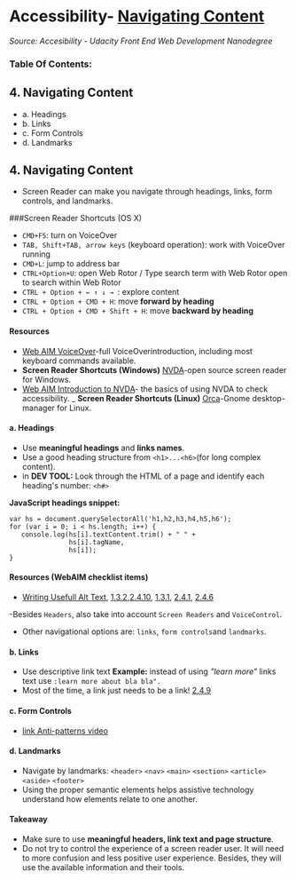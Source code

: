 # Accessibility- [Navigating Content](#1-navigating-content)
_Source: Accesibility - Udacity Front End Web Development Nanodegree_

### Table Of Contents:
## 4. Navigating Content
- a. Headings
- b. Links
- c. Form Controls
- d. Landmarks

## 4. Navigating Content
- Screen Reader can make you navigate through headings, links, form controls, and landmarks.

###Screen Reader Shortcuts (OS X)
- `CMD+F5`: turn on VoiceOver 
- `TAB, Shift+TAB, arrow keys` (keyboard operation): work with VoiceOver running
- `CMD+L`: jump to address bar
- `CTRL+Option+U`: open Web Rotor / Type search term with Web Rotor open to search within Web Rotor
- `CTRL + Option + ← ↑ ↓ → `: explore content
- `CTRL + Option + CMD + H`: move __forward by heading__
- `CTRL + Option + CMD + Shift + H`: move __backward by heading__

#### Resources
- [Web AIM VoiceOver](https://webaim.org/articles/voiceover/)-full VoiceOverintroduction, including most keyboard commands available.
- __Screen Reader Shortcuts (Windows)__ [NVDA](https://www.nvaccess.org/)-open source screen reader for Windows. 
- [Web AIM Introduction to NVDA](https://webaim.org/articles/nvda/)- the basics of using NVDA to check accessibility.
_ __Screen Reader Shortcuts (Linux)__ [Orca](https://help.gnome.org/users/orca/stable/)-Gnome desktop-manager for Linux. 

#### a. Headings
- Use __meaningful headings__ and __links names__.
- Use a good heading structure from `<h1>...<h6>`(for long complex content).
- in __DEV TOOL:__ Look through the HTML of a page and identify each heading's number: `<h#>`

__JavaScript headings snippet:__
```
var hs = document.querySelectorAll('h1,h2,h3,h4,h5,h6');
for (var i = 0; i < hs.length; i++) {
   console.log(hs[i].textContent.trim() + " " +  
               hs[i].tagName,
               hs[i]);
}
```
#### Resources (WebAIM checklist items)
- [Writing Usefull Alt Text](https://webaim.org/techniques/alttext/), [1.3.2](http://webaim.org/standards/wcag/checklist#sc1.3.2),[2.4.10](http://webaim.org/standards/wcag/checklist#sc2.4.10), [1.3.1](http://webaim.org/standards/wcag/checklist#sc1.3.1), [2.4.1](http://webaim.org/standards/wcag/checklist#sc2.4.1), [2.4.6](http://webaim.org/standards/wcag/checklist#sc2.4.6)

-Besides `Headers`, also take into account `Screen Readers` and `VoiceControl`.
- Other navigational options are: `links`, `form controls`and `landmarks`.

#### b. Links
- Use descriptive link text 
__Example:__ instead of using _"learn more"_ links text use `:learn more about bla bla".`
- Most of the time, a link just needs to be a link! [2.4.9](http://webaim.org/standards/wcag/checklist#sc2.4.9)

#### c. Form Controls
- [link Anti-patterns video](https://youtu.be/SiblO4dfYBg)

#### d. Landmarks
- Navigate by landmarks:
`<header>`
`<nav>`
`<main>`
`<section>`
`<article>`
`<aside>`
`<footer>`
- Using the proper semantic elements helps assistive technology understand how elements relate to one another.

#### Takeaway
- Make sure to use __meaningful headers, link text and page structure__.
- Do not try to control the experience of a screen reader user. It will need to more confusion and less positive user experience. Besides, they will use the available information and their tools.
